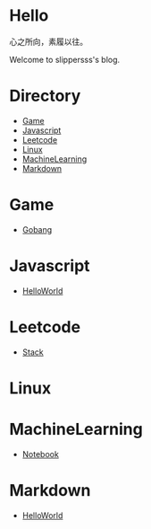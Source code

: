 # Hello

心之所向，素履以往。

Welcome to slippersss's blog.

# Directory

* <a href="#Game">Game</a>  
* <a href="#Javascript">Javascript</a>  
* <a href="#Leetcode">Leetcode</a>  
* <a href="#Linux">Linux</a>  
* <a href="#MachineLearning">MachineLearning</a>  
* <a href="#Markdown">Markdown</a>

# <a id="Game"></a>Game

* [Gobang](Game/GoBang/GoBang.html)

# <a id="Javascript"></a>Javascript

* [HelloWorld](Javascript/HelloWorld)

# <a id="Leetcode"></a>Leetcode

* [Stack](Leetcode/Stack)

# <a id="Linux"></a>Linux

# <a id="MachineLearning"></a>MachineLearning

* [Notebook](MachineLearning/Notebook)

# <a id="Markdown"></a>Markdown

* [HelloWorld](Markdown/HelloWorld)
